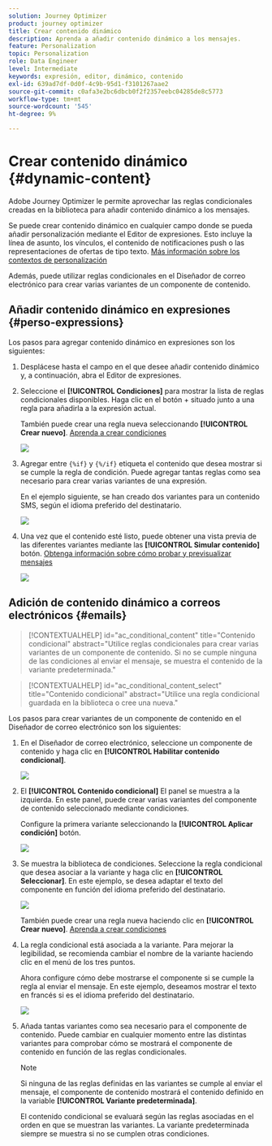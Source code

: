```yaml
---
solution: Journey Optimizer
product: journey optimizer
title: Crear contenido dinámico
description: Aprenda a añadir contenido dinámico a los mensajes.
feature: Personalization
topic: Personalization
role: Data Engineer
level: Intermediate
keywords: expresión, editor, dinámico, contenido
exl-id: 639ad7df-0d0f-4c9b-95d1-f3101267aae2
source-git-commit: c0afa3e2bc6dbcb0f2f2357eebc04285de8c5773
workflow-type: tm+mt
source-wordcount: '545'
ht-degree: 9%

---
```


# Crear contenido dinámico {#dynamic-content}

Adobe Journey Optimizer le permite aprovechar las reglas condicionales creadas en la biblioteca para añadir contenido dinámico a los mensajes.

Se puede crear contenido dinámico en cualquier campo donde se pueda añadir personalización mediante el Editor de expresiones. Esto incluye la línea de asunto, los vínculos, el contenido de notificaciones push o las representaciones de ofertas de tipo texto. [Más información sobre los contextos de personalización](personalization-contexts.md)

Además, puede utilizar reglas condicionales en el Diseñador de correo electrónico para crear varias variantes de un componente de contenido.

## Añadir contenido dinámico en expresiones {#perso-expressions}

Los pasos para agregar contenido dinámico en expresiones son los siguientes:

1. Desplácese hasta el campo en el que desee añadir contenido dinámico y, a continuación, abra el Editor de expresiones.

1. Seleccione el **[!UICONTROL Condiciones]** para mostrar la lista de reglas condicionales disponibles. Haga clic en el botón + situado junto a una regla para añadirla a la expresión actual.

   También puede crear una regla nueva seleccionando **[!UICONTROL Crear nuevo]**. [Aprenda a crear condiciones](create-conditions.md)

   ![](assets/conditions-expression.png)

1. Agregar entre `{%if}` y `{%/if}` etiqueta el contenido que desea mostrar si se cumple la regla de condición. Puede agregar tantas reglas como sea necesario para crear varias variantes de una expresión.

   En el ejemplo siguiente, se han creado dos variantes para un contenido SMS, según el idioma preferido del destinatario.

   ![](assets/conditions-language-sample.png)

1. Una vez que el contenido esté listo, puede obtener una vista previa de las diferentes variantes mediante las **[!UICONTROL Simular contenido]** botón. [Obtenga información sobre cómo probar y previsualizar mensajes](../email/preview.md)

   ![](assets/conditions-preview.png)

## Adición de contenido dinámico a correos electrónicos {#emails}

>[!CONTEXTUALHELP]
>id="ac_conditional_content"
>title="Contenido condicional"
>abstract="Utilice reglas condicionales para crear varias variantes de un componente de contenido. Si no se cumple ninguna de las condiciones al enviar el mensaje, se muestra el contenido de la variante predeterminada."

>[!CONTEXTUALHELP]
>id="ac_conditional_content_select"
>title="Contenido condicional"
>abstract="Utilice una regla condicional guardada en la biblioteca o cree una nueva."

Los pasos para crear variantes de un componente de contenido en el Diseñador de correo electrónico son los siguientes:

1. En el Diseñador de correo electrónico, seleccione un componente de contenido y haga clic en **[!UICONTROL Habilitar contenido condicional]**.

   ![](assets/conditions-enable-conditional.png)

1. El **[!UICONTROL Contenido condicional]** El panel se muestra a la izquierda. En este panel, puede crear varias variantes del componente de contenido seleccionado mediante condiciones.

   Configure la primera variante seleccionando la **[!UICONTROL Aplicar condición]** botón.

   ![](assets/conditions-apply.png)

1. Se muestra la biblioteca de condiciones. Seleccione la regla condicional que desea asociar a la variante y haga clic en **[!UICONTROL Seleccionar]**. En este ejemplo, se desea adaptar el texto del componente en función del idioma preferido del destinatario.

   ![](assets/conditions-select.png)

   También puede crear una regla nueva haciendo clic en **[!UICONTROL Crear nuevo]**. [Aprenda a crear condiciones](create-conditions.md)

1. La regla condicional está asociada a la variante. Para mejorar la legibilidad, se recomienda cambiar el nombre de la variante haciendo clic en el menú de los tres puntos.

   Ahora configure cómo debe mostrarse el componente si se cumple la regla al enviar el mensaje. En este ejemplo, deseamos mostrar el texto en francés si es el idioma preferido del destinatario.

   ![](assets/conditions-design.png)

1. Añada tantas variantes como sea necesario para el componente de contenido. Puede cambiar en cualquier momento entre las distintas variantes para comprobar cómo se mostrará el componente de contenido en función de las reglas condicionales.

   >[!NOTE]
   >Si ninguna de las reglas definidas en las variantes se cumple al enviar el mensaje, el componente de contenido mostrará el contenido definido en la variable **[!UICONTROL Variante predeterminada]**.
   >
   >El contenido condicional se evaluará según las reglas asociadas en el orden en que se muestran las variantes. La variante predeterminada siempre se muestra si no se cumplen otras condiciones.
